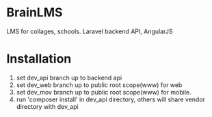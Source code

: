 # BrainLMS
LMS for collages, schools. Laravel backend API, AngularJS

# Installation

1. set dev_api branch up to backend api
2. set dev_web branch up to public root scope(www) for web
3. set dev_mov branch up to public root scope(www) for mobile.
4. run 'composer install' in dev_api directory, others will share vendor directory with dev_api

